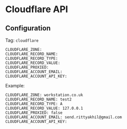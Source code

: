 # Cloudflare API

## Configuration

Tag: `cloudflare`
```shell
CLOUDFLARE_ZONE: 
CLOUDFLARE_RECORD_NAME: 
CLOUDFLARE_RECORD_TYPE: 
CLOUDFLARE_RECORD_VALUE: 
CLOUDFLARE_PROXIED:
CLOUDFLARE_ACCOUNT_EMAIL: 
CLOUDFLARE_ACCOUNT_API_KEY:

```

Example:
```
CLOUDFLARE_ZONE: workstation.co.uk
CLOUDFLARE_RECORD_NAME: test2
CLOUDFLARE_RECORD_TYPE: A
CLOUDFLARE_RECORD_VALUE: 127.0.0.1
CLOUDFLARE_PROXIED: false
CLOUDFLARE_ACCOUNT_EMAIL: send.rittyakhil@gmail.com
CLOUDFLARE_ACCOUNT_API_KEY:
```

